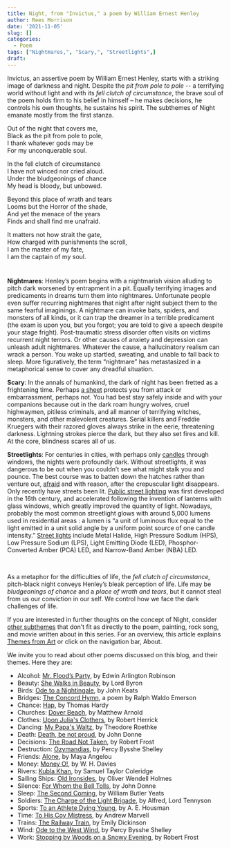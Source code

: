 ```yaml
---
title: Night, from "Invictus," a poem by William Ernest Henley
author: Rees Morrison
date: '2021-11-05'
slug: []
categories:
  - Poem
tags: ["Nightmares,", "Scary,", "Streetlights",]
draft: 
---
```


Invictus, an assertive poem by William Ernest Henley, starts with a striking image of darkness and night.  Despite the *pit from pole to pole* -- a terrifying world without light and with its *fell clutch of circumstance*, the brave soul of the poem holds firm to his belief in himself – he makes decisions, he controls his own thoughts, he sustains his spirit.  The subthemes of Night emanate mostly from the first stanza.

<!--more-->

Out of the night that covers me,  
      Black as the pit from pole to pole,  
I thank whatever gods may be  
      For my unconquerable soul.

In the fell clutch of circumstance  
      I have not winced nor cried aloud.  
Under the bludgeonings of chance  
      My head is bloody, but unbowed.

Beyond this place of wrath and tears  
      Looms but the Horror of the shade,  
And yet the menace of the years  
      Finds and shall find me unafraid.

It matters not how strait the gate,  
      How charged with punishments the scroll,  
I am the master of my fate,  
      I am the captain of my soul.

# <poem lyric end>

**Nightmares**:  Henley’s poem begins with a nightmarish vision alluding to pitch dark worsened by entrapment in a pit.  Equally terrifying images and predicaments in dreams turn them into nightmares.  Unfortunate people even suffer recurring nightmares that night after night subject them to the same fearful imaginings. A nightmare can invoke bats, spiders, and monsters of all kinds, or it can trap the dreamer in a terrible predicament (the exam is upon you, but you forgot; you are told to give a speech despite your stage fright).  Post-traumatic stress disorder often visits on victims recurrent night terrors.  Or other causes of anxiety and depression can unleash adult nightmares.  Whatever the cause, a hallucinatory realism can wrack a person.  You wake up startled, sweating, and unable to fall back to sleep.  More figuratively, the term “nightmare” has metastasized in a metaphorical sense to cover any dreadful situation.  

**Scary**:  In the annals of humankind, the dark of night has been fretted as a frightening time.  Perhaps [a sheet](https://themesfromart.com/post/2021-11-05-night-from-it-happened-one-night-a-movie-starring-clark-gable-and-claudette-colbert/nighthappened/) protects you from attack or embarrassment, perhaps not.   You had best stay safely inside and with your companions because out in the dark roam hungry wolves, cruel highwaymen, pitiless criminals, and all manner of terrifying witches, monsters, and other malevolent creatures.  Serial killers and Freddie Kruegers with their razored gloves always strike in the eerie, threatening darkness. Lightning strokes pierce the dark, but they also set fires and kill.  At the core, blindness scares all of us.

**Streetlights**:  For centuries in cities, with perhaps only [candles](https://themesfromart.com/post/2021-11-05-night-from-the-starry-night-a-painting-by-vincent-van-gogh/nightstarry/) through windows, the nights were profoundly dark.  Without streetlights, it was dangerous to be out when you couldn’t see what might stalk you and pounce. The best course was to batten down the hatches rather than venture out, [afraid](https://themesfromart.com/post/2021-11-05-night-from-stand-by-me-a-song-sung-by-ben-e-king/nightstand/) and with reason, after the crepuscular light disappears.  Only recently have streets been lit. [Public street lighting](https://en.wikipedia.org/wiki/Street_light#Preindustrial_era) was first developed in the 16th century, and accelerated following the invention of lanterns with glass windows, which greatly improved the quantity of light.  Nowadays, probably the most common streetlight glows with around 5,000 lumens used in residential areas : a lumen is “a unit of luminous flux equal to the light emitted in a unit solid angle by a uniform point source of one candle intensity.” [Street lights](https://www.linkedin.com/pulse/street-lighting-urban-design-ashish-batra/) include Metal Halide, High Pressure Sodium (HPS), Low Pressure Sodium (LPS), Light Emitting Diode (LED), Phosphor-Converted Amber (PCA) LED, and Narrow-Band Amber (NBA) LED.

&nbsp;

As a metaphor for the difficulties of life, the *fell clutch of circumstance,* pitch-black night conveys Henley’s bleak perception of life.  Life may be *bludgeonings of chance* and a *place of wrath and tears*, but it cannot steal from us our conviction in our self.  We control how we face the dark challenges of life.

If you are interested in further thoughts on the concept of Night, consider [other subthemes](https://themesfromart.com/post/2021-10-15-money-additional-subthemes/moneyaddl/) that don’t fit as directly to the poem, painting, rock song, and movie written about in this series.  For an overview, this article explains [Themes from Art](http://bit.ly/3sRXopI) or click on the navigation bar, About.

We invite you to read about other poems discussed on this blog, and their themes.  Here they are: 

* Alcohol: [Mr. Flood’s Party](https://themesfromart.com/post/2021-01-24-alcohol-flood-frost/alcohol/), by Edwin Arlington Robinson
* Beauty: [She Walks in Beauty](https://themesfromart.com/post/2021-04-21-beauty-she-walks-in-beauty-a-poem-by-lord-byron/beautybyron/), by Lord Byron
* Birds: [Ode to a Nightingale](https://themesfromart.com/post/2021-06-14-birds-ode-to-a-nightingale-a-poem-by-john-keats/birdskeats/), by John Keats
* Bridges: [The Concord Hymn](https://themesfromart.com/post/2021-07-26-bridges-the-concord-hymn-a-poem-by-ralph-waldo-emerson/bridgesconcord/), a poem by Ralph Waldo Emerson
* Chance: [Hap](https://themesfromart.com/post/2021-03-14-chancehap/chancehap/), by Thomas Hardy
* Churches: [Dover Beach](https://themesfromart.com/post/2021-05-21-churches-from-dover-beach-a-poem-by-matthew-arnold/churchesarnold/), by Matthew Arnold
* Clothes: [Upon Julia's Clothers](https://themesfromart.com/post/2021-08-30-clothes-from-upon-julia-s-clothes-a-poem-by-robert-herrick/clothesjulia/), by Robert Herrick
* Dancing: [My Papa's Waltz](https://themesfromart.com/post/2021-09-10-dancing-from-my-papa-s-waltz-a-poem-by-theodore-roethke/dancingroethke/), by Theodore Roethke
* Death: [Death, be not proud](https://themesfromart.com/post/2021-05-03-death-from-death-be-not-proud-a-poem-by-john-donne/deathdonne/), by John Donne
* Decisions: [The Road Not Taken](https://themesfromart.com/post/2021-02-08-decisions-from-the-road-not-taken-a-poem-by-robert-frost/decisionsroadfrost/), by Robert Frost
* Destruction: [Ozymandias](https://themesfromart.com/post/2021-02-18-destruction-ozymandias-a-poem-by-percy-bysshe-shelley/destructoz/), by Percy Bysshe Shelley
* Friends: [Alone](https://themesfromart.com/post/2021-06-20-friends-alone-a-poem-by-maya-angelou/friendsalone/), by Maya Angelou
* Money: [Money O!](https://themesfromart.com/post/2021-10-15-money-from-money-o-a-poem-by-w-h-davies/moneymoneyo/), by W. H. Davies
* Rivers: [Kubla Khan](https://themesfromart.com/post/2021-10-02-rivers-from-kubla-khan-a-poem-by-samuel-taylor-coleridge/riverskhan/), by Samuel Taylor Coleridge
* Sailing Ships: [Old Ironsides](https://themesfromart.com/post/2021-06-26-sailing-ships-from-old-ironsides-a-poem-by-oliver-wendell-holmes/sailingshipsironsides/), by Oliver Wendell Holmes
* Silence: [For Whom the Bell Tolls](https://themesfromart.com/post/2021-04-08-silencedonne/silencedonne/), by John Donne
* Sleep: [The Second Coming](https://themesfromart.com/post/2021-09-22-sleep-from-the-second-coming-a-poem-by-william-butler-yeats/sleepsecond/), by William Butler Yeats
* Soldiers: [The Charge of the Light Brigade](https://themesfromart.com/post/2021-08-02-soldiers-from-the-charge-of-the-light-brigade-by-alfred-lord-tennyson/soldierscharge/), by Alfred, Lord Tennyson
* Sports: [To an Athlete Dying Young](https://themesfromart.com/post/2021-07-12-sports-from-to-an-athlete-dying-young-by-a-e-housman/sportsathlete/), by A. E. Housman
* Time: [To His Coy Mistress](https://themesfromart.com/post/2021-03-08-time-to-his-coy-mistress-by-andrew-marvell/timecoy/), by Andrew Marvell
* Trains: [The Railway Train](https://themesfromart.com/post/2021-05-10-trains-from-the-railway-train-a-poem-by-emily-dickineson/trainsdickinson/), by Emily Dickinson 
* Wind: [Ode to the West Wind](https://themesfromart.com/post/2021-08-12-wind-from-ode-to-the-west-wind-by-percy-bysshe-shelley/windode/), by Percy Bysshe Shelley
* Work: [Stopping by Woods on a Snowy Evening](https://themesfromart.com/post/2021-02-26-worksnowy/worksnowy/), by Robert Frost


